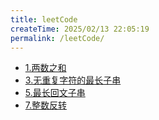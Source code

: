 ```yaml
---
title: leetCode
createTime: 2025/02/13 22:05:19
permalink: /leetCode/
---
```

- [1.两数之和](1.两数之和.md)
- [3.无重复字符的最长子串](3.无重复字符的最长子串.md)
- [5.最长回文子串](5.最长回文子串.md)
- [7.整数反转](7.整数反转.md)
